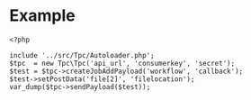 Example
=======

    <?php

    include '../src/Tpc/Autoloader.php';
    $tpc  = new Tpc\Tpc('api_url', 'consumerkey', 'secret');
    $test = $tpc->createJobAddPayload('workflow', 'callback');
    $test->setPostData('file[2]', 'filelocation');
    var_dump($tpc->sendPayload($test));
